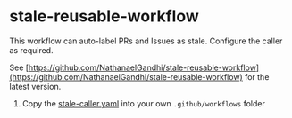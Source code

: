 # stale-reusable-workflow

This workflow can auto-label PRs and Issues as stale. Configure the caller as required.

See [https://github.com/NathanaelGandhi/stale-reusable-workflow](https://github.com/NathanaelGandhi/stale-reusable-workflow) for the latest version.

1. Copy the [stale-caller.yaml](.github/workflows/stale-caller.yaml) into your own ```.github/workflows``` folder

